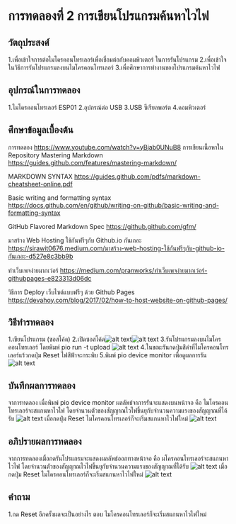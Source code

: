 # การทดลองที่ 2 การเขียนโปรแกรมค้นหาไวไฟ

## วัตถุประสงศ์
1.เพื่อเข้าใจการต่อไมโครคอนโทรเลอร์เพื่อเชื่อมต่อกับคอมพิวเตอร์ ในการรันโปรแกรม
2.เพื่อเข้าใจในวิธีการรันโปรแกรมลงบนไมโครคอนโทรเลอร์
3.เพื่อศึกษาการทำงานของโปรแกรมค้นหาไวไฟ
## อุปกรณ์ในการทดลอง
1.ไมโครคอนโทรเลอร์ ESP01
2.อุปกรณ์ต่อ USB
3.USB ซีเรียลพอร์ต
4.คอมพิวเตอร์
## ศึกษาข้อมูลเบื้องต้น
การทดลอง https://www.youtube.com/watch?v=yBjab0UNuB8
การเขียนเนื้อหาใน Repository
Mastering Markdown https://guides.github.com/features/mastering-markdown/

MARKDOWN SYNTAX https://guides.github.com/pdfs/markdown-cheatsheet-online.pdf

Basic writing and formatting syntax https://docs.github.com/en/github/writing-on-github/basic-writing-and-formatting-syntax

GitHub Flavored Markdown Spec https://github.github.com/gfm/

มาสร้าง Web Hosting ใช้กันฟรีๆกับ Github.io กันเถอะ https://sirawit0676.medium.com/มาสร้าง-web-hosting-ใช้กันฟรีๆกับ-github-io-กันเถอะ-d527e8c3bb9b

ทำเว็บเพจง่ายมากเว่อร์ https://medium.com/pranworks/ทำเว็บเพจง่ายมากเว่อร์-githubpages-e823313d06dc

วิธีการ Deploy เว็บไซต์แบบฟรีๆ ด้วย Github Pages https://devahoy.com/blog/2017/02/how-to-host-website-on-github-pages/
## วิธีทำรทดลอง
1.เขียนโปรแกรม (ซอสโค้ด)
2.เปิดซอสโค้ด![alt text](https://cdn.discordapp.com/attachments/337849529179308033/823939317978103838/unknown.png)![alt text](https://cdn.discordapp.com/attachments/337849529179308033/823939396830494760/unknown.png)
3.รันโปรแกรมลงบนไมโครคอนโทรเลอร์ โดยพิมพ์  pio run -t upload ![alt text](https://cdn.discordapp.com/attachments/337849529179308033/823939571627589683/unknown.png)
4.ในขณะรันกดปุ่มสีดำที่ไมโครคอนโทรเลอร์แร้วกดปุ่ม Reset ไฟสีฟ้าจะกระพิบ
5.พิมพ์ pio device monitor เพื่อดูผลการรัน ![alt text](https://media.discordapp.net/attachments/337849529179308033/823939890764185610/unknown.png?width=1191&height=670)
## บันทึกผลการทดลอง
  จาการทดลอง เมื่อพิมพ์ pio device monitor ผลลัพธ์จาการรันจะแสดงบนหน้าจอ คือ ไมโครคอนโทรเลอร์จะสแกนหาไวไฟ โดยจำนวนตัวของสัญญาณไวไฟขึ้นยุกับจำนวนความแรงของสัญญาณที่ได้รับ ![alt text](https://cdn.discordapp.com/attachments/337849529179308033/823940068066328639/unknown.png)
เมื่อกดปุ่ม Reset ไมโครคอนโทรเลอร์ก็จะเริ่มสแกนหาไวไฟใหม่ ![alt text](https://cdn.discordapp.com/attachments/337849529179308033/823940255005802516/unknown.png)
## อภิปรายผลการทดลอง
  จากการทดลองเมื่อกดรันโปรแกรมจะแสดงผลลัพธ์ออกทางหน้าจอ  คือ มโครคอนโทรเลอร์จะสแกนหาไวไฟ โดยจำนวนตัวของสัญญาณไวไฟขึ้นยุกับจำนวนความแรงของสัญญาณที่ได้รับ ![alt text](https://cdn.discordapp.com/attachments/337849529179308033/823940068066328639/unknown.png)
  เมื่อกดปุ่ม Reset ไมโครคอนโทรเลอร์ก็จะเริ่มสแกนหาไวไฟใหม่ ![alt text](https://cdn.discordapp.com/attachments/337849529179308033/823940255005802516/unknown.png)
## คำถาม
1.กด Reset อีกครั้งผลจะเป็นอย่างไร
ตอบ ไมโครคอนโทรเลอร์ก็จะเริ่มสแกนหาไวไฟใหม่
